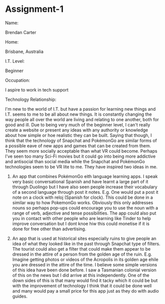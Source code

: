 # Assignment-1


Name:

Brendan Carter

Home:

Brisbane, Australia

I.T. Level:

Beginner

Occupation:

I aspire to work in tech support

Technology Relationship:

I'm new to the world of I.T. but have a passion for learning new things and I.T. seems to me to be all about new things. It is constantly changing the way people all over the world are living and relating to one another, both for good and ill. Due to being very much of the beginner level, I can't really create a website or present any ideas with any authority or knowledge about how simple or hoe realistic they can be built. Saying that though, I think that the technology of Snapchat and PokémonGo are similar forms of a possible eave of new apps and games that can be created from them. They seem more socially acceptable than what VR could become. Perhaps I've seen too many Sci-Fi movies but it could go into being more addictive and antisocial than social media while the Snapchat and PokémonGo technologies seem to be VR lite to me. They have inspired two ideas in me.

1. An app that combines PokémonGo eith language learning apps. I speak very basic conversational Spanish and have learnt a large part of it through Duolingo but I have also seen people increase their vocabulary of a second language through post it notes. E.g. One would put a post it note on a clock with reloj (Spanish for clock). This could be done in a similar way to how PokemonGo works. Obviously this only addresses nouns so perhaps pop-ups could encourage you to use the noun with a range of verb, adjective and tense possibilities. The app could also put you in contact with other people who are learning like Tinder to help improve conversation but I dont knoe hiw this could monetise if it is done for free other than advertising.

2. An app that is used at historical sites especially ruins to give people an idea of what they looked like in the past through Snapchat type of filters. The tourist could also get a filter that could make them appear to be dressed in the attire of a person from the golden age of the ruin. E.g. Imagine getting photos or videos of the Acropolis in its golden age ehile you are dressed in the attire of the time. I believe some simple versions of this idea have been done before. I saw a Tasmanian colonial version of this on the news but I did arrive at this independently. One of the down sides of this is that many would find it tacky which it could be but with the improvement of technology I think that it could be done well and many would pay a small price for this app just as they do with audio guides.

